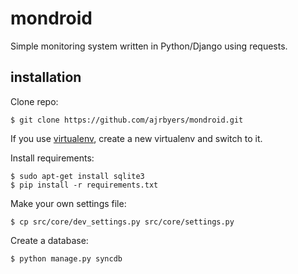 # mondroid

Simple monitoring system written in Python/Django using requests.

## installation

Clone repo:

	$ git clone https://github.com/ajrbyers/mondroid.git

If you use [virtualenv](https://virtualenvwrapper.readthedocs.org/en/latest/), 
create a new virtualenv and switch to it.

Install requirements:

	$ sudo apt-get install sqlite3
	$ pip install -r requirements.txt

Make your own settings file:

	$ cp src/core/dev_settings.py src/core/settings.py

Create a database:

	$ python manage.py syncdb

